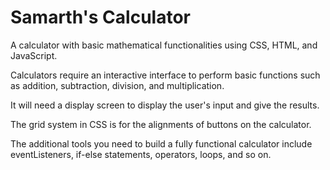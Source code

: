# Samarth's Calculator
A calculator with basic mathematical functionalities using CSS, HTML, and JavaScript.

Calculators require an interactive interface to perform basic functions such as addition, subtraction, division, and multiplication.

It will need a display screen to display the user's input and give the results.

The grid system in CSS is for the alignments of buttons on the calculator.

The additional tools you need to build a fully functional calculator include eventListeners, if-else statements, operators, loops, and so on.
